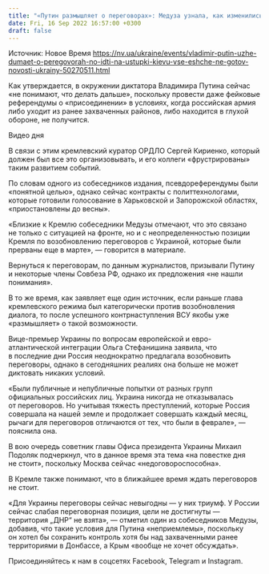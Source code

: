 ```yaml
---
title: "«Путин размышляет о переговорах»: Медуза узнала, как изменились настроения в Кремле после контрнаступления ВСУ"
date: Fri, 16 Sep 2022 16:57:00 +0300
draft: false
---
```

Источник: Новое Время https://nv.ua/ukraine/events/vladimir-putin-uzhe-dumaet-o-peregovorah-no-idti-na-ustupki-kievu-vse-eshche-ne-gotov-novosti-ukrainy-50270511.html


Как утверждается, в окружении диктатора Владимира Путина сейчас «не понимают, что делать дальше», поскольку провести даже фейковые референдумы о «присоединении» в условиях, когда российская армия либо уходит из ранее захваченных районов, либо находится в глухой обороне, не получится.

 Видео дня   

В связи с этим кремлевский куратор ОРДЛО Сергей Кириенко, который должен был все это организовывать, и его коллеги «фрустрированы» таким развитием событий.

По словам одного из собеседников издания, псевдореферендумы были «понятной целью», однако сейчас контракты с политтехнологами, которые готовили голосование в Харьковской и Запорожской областях, «приостановлены до весны».

«Близкие к Кремлю собеседники Медузы отмечают, что это связано не только с ситуацией на фронте, но и с неопределенностью позиции Кремля по возобновлению переговоров с Украиной, которые были прерваны еще в марте», — говорится в материале.

Вернуться к переговорам, по данным журналистов, призывали Путину и некоторые члены Совбеза РФ, однако их предложения «не нашли понимания».

В то же время, как заявляет еще один источник, если раньше глава кремлевского режима был категорически против возобновления диалога, то после успешного контрнаступления ВСУ якобы уже «размышляет» о такой возможности.

Вице-премьер Украины по вопросам европейской и евро-атлантической интеграции Ольга Стефанишина заявила, что в последние дни Россия неоднократно предлагала возобновить переговоры, однако в сегодняшних реалиях она больше не может диктовать никаких условий.

«Были публичные и непубличные попытки от разных групп официальных российских лиц. Украина никогда не отказывалась от переговоров. Но учитывая тяжесть преступлений, которые Россия совершала на нашей земле и продолжает совершать каждый месяц, рычаги для переговоров отличаются от тех, что были в феврале», — пояснила она.

В вою очередь советник главы Офиса президента Украины Михаил Подоляк подчеркнул, что в данное время эта тема «на повестке дня не стоит», поскольку Москва сейчас «недоговороспособна».

В Кремле также понимают, что в ближайшее время ждать переговоров не стоит.

«Для Украины переговоры сейчас невыгодны — у них триумф. У России сейчас слабая переговорная позиция, цели не достигнуты — территория „ДНР“ не взята», — отметил один из собеседников Медузы, добавив, что такие условия для Путина «неприемлемы», поскольку он хотел бы сохранить контроль хотя бы над захваченными ранее территориями в Донбассе, а Крым «вообще не хочет обсуждать».

Присоединяйтесь к нам в соцсетях Facebook, Telegram и Instagram.
